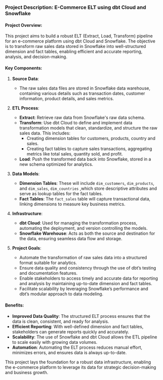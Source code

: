 ### Project Description: E-Commerce ELT using dbt Cloud and Snowflake

#### Project Overview:
This project aims to build a robust ELT (Extract, Load, Transform) pipeline for an e-commerce platform using dbt Cloud and Snowflake. The objective is to transform raw sales data stored in Snowflake into well-structured dimension and fact tables, enabling efficient and accurate reporting, analysis, and decision-making.

#### Key Components:

1. **Source Data**:
   - The raw sales data files are stored in Snowflake data warehouse, containing various details such as transaction dates, customer information, product details, and sales metrics.

2. **ETL Process**:
   - **Extract**: Retrieve raw data from Snowflake's raw data schema.
   - **Transform**: Use dbt Cloud to define and implement data transformation models that clean, standardize, and structure the raw sales data. This includes:
     - Creating dimension tables for customers, products, country and sales.
     - Creating fact tables to capture sales transactions, aggregating metrics like total sales, quantity sold, and profit.
   - **Load**: Push the transformed data back into Snowflake, stored in a new schema optimized for analytics.

3. **Data Models**:
   - **Dimension Tables**: These will include `dim_customers`, `dim_products`, and `dim_sales`, `dim_countries` ,which store descriptive attributes and serve as lookup tables for the fact tables.
   - **Fact Tables**: The `fact_sales` table will capture transactional data, linking dimensions to measure key business metrics.

4. **Infrastructure**:
   - **dbt Cloud**: Used for managing the transformation process, automating the deployment, and version controlling the models.
   - **Snowflake Warehouse**: Acts as both the source and destination for the data, ensuring seamless data flow and storage.

5. **Project Goals**:
   - Automate the transformation of raw sales data into a structured format suitable for analytics.
   - Ensure data quality and consistency through the use of dbt’s testing and documentation features.
   - Enable stakeholders to access timely and accurate data for reporting and analysis by maintaining up-to-date dimension and fact tables.
   - Facilitate scalability by leveraging Snowflake’s performance and dbt’s modular approach to data modeling.

#### Benefits:
- **Improved Data Quality**: The structured ELT process ensures that the data is clean, consistent, and ready for analysis.
- **Efficient Reporting**: With well-defined dimension and fact tables, stakeholders can generate reports quickly and accurately.
- **Scalability**: The use of Snowflake and dbt Cloud allows the ETL pipeline to scale easily with growing data volumes.
- **Automation**: Automating the ELT process reduces manual effort, minimizes errors, and ensures data is always up-to-date.

This project lays the foundation for a robust data infrastructure, enabling the e-commerce platform to leverage its data for strategic decision-making and business growth.
